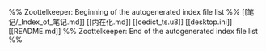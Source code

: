 %% Zoottelkeeper: Beginning of the autogenerated index file list  %%
 [[笔记/_Index_of_笔记.md]]
 [[内在化.md]]
 [[cedict_ts.u8]]
 [[desktop.ini]]
 [[README.md]]
%% Zoottelkeeper: End of the autogenerated index file list  %%

